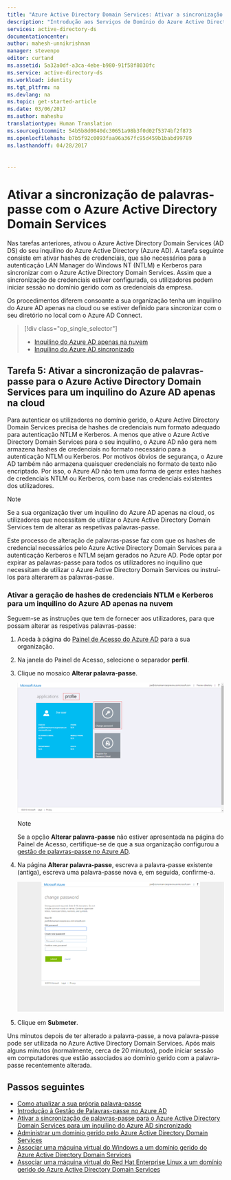 ```yaml
---
title: "Azure Active Directory Domain Services: Ativar a sincronização de palavras-passe | Microsoft Docs"
description: "Introdução aos Serviços de Domínio do Azure Active Directory"
services: active-directory-ds
documentationcenter: 
author: mahesh-unnikrishnan
manager: stevenpo
editor: curtand
ms.assetid: 5a32a0df-a3ca-4ebe-b980-91f58f8030fc
ms.service: active-directory-ds
ms.workload: identity
ms.tgt_pltfrm: na
ms.devlang: na
ms.topic: get-started-article
ms.date: 03/06/2017
ms.author: maheshu
translationtype: Human Translation
ms.sourcegitcommit: 54b5b8d0040dc30651a98b3f0d02f5374bf2f873
ms.openlocfilehash: b7b5f92c0093faa96a367fc95d459b1babd99789
ms.lasthandoff: 04/28/2017


---
```

# <a name="enable-password-synchronization-with-azure-active-directory-domain-services"></a>Ativar a sincronização de palavras-passe com o Azure Active Directory Domain Services
Nas tarefas anteriores, ativou o Azure Active Directory Domain Services (AD DS) do seu inquilino do Azure Active Directory (Azure AD). A tarefa seguinte consiste em ativar hashes de credenciais, que são necessários para a autenticação LAN Manager do Windows NT (NTLM) e Kerberos para sincronizar com o Azure Active Directory Domain Services. Assim que a sincronização de credenciais estiver configurada, os utilizadores podem iniciar sessão no domínio gerido com as credenciais da empresa.

Os procedimentos diferem consoante a sua organização tenha um inquilino do Azure AD apenas na cloud ou se estiver definido para sincronizar com o seu diretório no local com o Azure AD Connect.

> [!div class="op_single_selector"]
> * [Inquilino do Azure AD apenas na nuvem](active-directory-ds-getting-started-password-sync.md)
> * [Inquilino do Azure AD sincronizado](active-directory-ds-getting-started-password-sync-synced-tenant.md)
>
>

## <a name="task-5-enable-password-synchronization-with-azure-active-directory-domain-services-for-a-cloud-only-azure-ad-tenant"></a>Tarefa 5: Ativar a sincronização de palavras-passe para o Azure Active Directory Domain Services para um inquilino do Azure AD apenas na cloud
Para autenticar os utilizadores no domínio gerido, o Azure Active Directory Domain Services precisa de hashes de credenciais num formato adequado para autenticação NTLM e Kerberos. A menos que ative o Azure Active Directory Domain Services para o seu inquilino, o Azure AD não gera nem armazena hashes de credenciais no formato necessário para a autenticação NTLM ou Kerberos. Por motivos óbvios de segurança, o Azure AD também não armazena quaisquer credenciais no formato de texto não encriptado. Por isso, o Azure AD não tem uma forma de gerar estes hashes de credenciais NTLM ou Kerberos, com base nas credenciais existentes dos utilizadores.

> [!NOTE]
> Se a sua organização tiver um inquilino do Azure AD apenas na cloud, os utilizadores que necessitam de utilizar o Azure Active Directory Domain Services tem de alterar as respetivas palavras-passe.
>
>

Este processo de alteração de palavras-passe faz com que os hashes de credencial necessários pelo Azure Active Directory Domain Services para a autenticação Kerberos e NTLM sejam gerados no Azure AD. Pode optar por expirar as palavras-passe para todos os utilizadores no inquilino que necessitam de utilizar o Azure Active Directory Domain Services ou instruí-los para alterarem as palavras-passe.

### <a name="enable-ntlm-and-kerberos-credential-hash-generation-for-a-cloud-only-azure-ad-tenant"></a>Ativar a geração de hashes de credenciais NTLM e Kerberos para um inquilino do Azure AD apenas na nuvem
Seguem-se as instruções que tem de fornecer aos utilizadores, para que possam alterar as respetivas palavras-passe:

1. Aceda à página do [Painel de Acesso do Azure AD](http://myapps.microsoft.com) para a sua organização.
2. Na janela do Painel de Acesso, selecione o separador **perfil**.
3. Clique no mosaico **Alterar palavra-passe**.

    ![O mosaico "Alterar palavra-passe" do Painel de Acesso do Azure AD](./media/active-directory-domain-services-getting-started/user-change-password.png)

   > [!NOTE]
   > Se a opção **Alterar palavra-passe** não estiver apresentada na página do Painel de Acesso, certifique-se de que a sua organização configurou a [gestão de palavras-passe no Azure AD](../active-directory/active-directory-passwords-getting-started.md).
   >
   >
4. Na página **Alterar palavra-passe**, escreva a palavra-passe existente (antiga), escreva uma palavra-passe nova e, em seguida, confirme-a.

    ![Crie uma rede virtual para os Serviços de Domínio do Azure AD.](./media/active-directory-domain-services-getting-started/user-change-password2.png)

5. Clique em **Submeter**.

Uns minutos depois de ter alterado a palavra-passe, a nova palavra-passe pode ser utilizada no Azure Active Directory Domain Services. Após mais alguns minutos (normalmente, cerca de 20 minutos), pode iniciar sessão em computadores que estão associados ao domínio gerido com a palavra-passe recentemente alterada.

## <a name="next-steps"></a>Passos seguintes
* [Como atualizar a sua própria palavra-passe](../active-directory/active-directory-passwords-update-your-own-password.md)
* [Introdução à Gestão de Palavras-passe no Azure AD](../active-directory/active-directory-passwords-getting-started.md)
* [Ativar a sincronização de palavras-passe para o Azure Active Directory Domain Services para um inquilino do Azure AD sincronizado](active-directory-ds-getting-started-password-sync-synced-tenant.md)
* [Administrar um domínio gerido pelo Azure Active Directory Domain Services](active-directory-ds-admin-guide-administer-domain.md)
* [Associar uma máquina virtual do Windows a um domínio gerido do Azure Active Directory Domain Services](active-directory-ds-admin-guide-join-windows-vm.md)
* [Associar uma máquina virtual do Red Hat Enterprise Linux a um domínio gerido do Azure Active Directory Domain Services](active-directory-ds-admin-guide-join-rhel-linux-vm.md)

